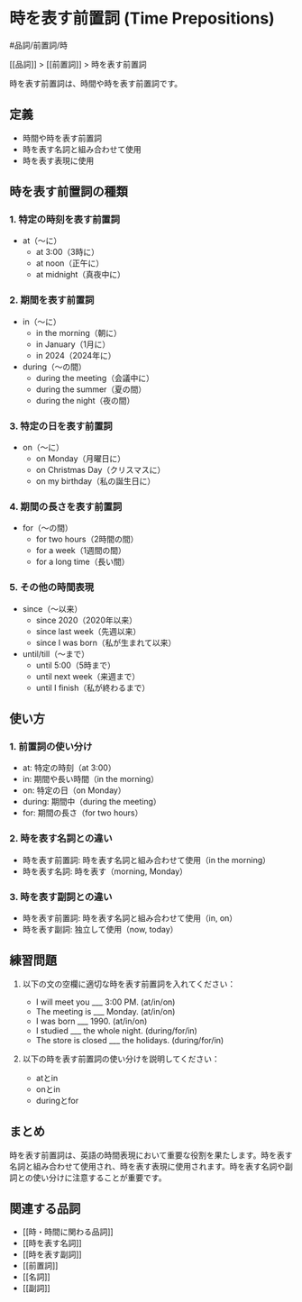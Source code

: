 ﻿# 時を表す前置詞 (Time Prepositions)

#品詞/前置詞/時

[[品詞]] > [[前置詞]] > 時を表す前置詞

時を表す前置詞は、時間や時を表す前置詞です。

## 定義
- 時間や時を表す前置詞
- 時を表す名詞と組み合わせて使用
- 時を表す表現に使用

## 時を表す前置詞の種類

### 1. 特定の時刻を表す前置詞
- at（～に）
  - at 3:00（3時に）
  - at noon（正午に）
  - at midnight（真夜中に）

### 2. 期間を表す前置詞
- in（～に）
  - in the morning（朝に）
  - in January（1月に）
  - in 2024（2024年に）
- during（～の間）
  - during the meeting（会議中に）
  - during the summer（夏の間）
  - during the night（夜の間）

### 3. 特定の日を表す前置詞
- on（～に）
  - on Monday（月曜日に）
  - on Christmas Day（クリスマスに）
  - on my birthday（私の誕生日に）

### 4. 期間の長さを表す前置詞
- for（～の間）
  - for two hours（2時間の間）
  - for a week（1週間の間）
  - for a long time（長い間）

### 5. その他の時間表現
- since（～以来）
  - since 2020（2020年以来）
  - since last week（先週以来）
  - since I was born（私が生まれて以来）
- until/till（～まで）
  - until 5:00（5時まで）
  - until next week（来週まで）
  - until I finish（私が終わるまで）

## 使い方

### 1. 前置詞の使い分け
- at: 特定の時刻（at 3:00）
- in: 期間や長い時間（in the morning）
- on: 特定の日（on Monday）
- during: 期間中（during the meeting）
- for: 期間の長さ（for two hours）

### 2. 時を表す名詞との違い
- 時を表す前置詞: 時を表す名詞と組み合わせて使用（in the morning）
- 時を表す名詞: 時を表す（morning, Monday）

### 3. 時を表す副詞との違い
- 時を表す前置詞: 時を表す名詞と組み合わせて使用（in, on）
- 時を表す副詞: 独立して使用（now, today）

## 練習問題
1. 以下の文の空欄に適切な時を表す前置詞を入れてください：
   - I will meet you ___ 3:00 PM. (at/in/on)
   - The meeting is ___ Monday. (at/in/on)
   - I was born ___ 1990. (at/in/on)
   - I studied ___ the whole night. (during/for/in)
   - The store is closed ___ the holidays. (during/for/in)

2. 以下の時を表す前置詞の使い分けを説明してください：
   - atとin
   - onとin
   - duringとfor

## まとめ
時を表す前置詞は、英語の時間表現において重要な役割を果たします。時を表す名詞と組み合わせて使用され、時を表す表現に使用されます。時を表す名詞や副詞との使い分けに注意することが重要です。

## 関連する品詞
- [[時・時間に関わる品詞]]
- [[時を表す名詞]]
- [[時を表す副詞]]
- [[前置詞]]
- [[名詞]]
- [[副詞]] 